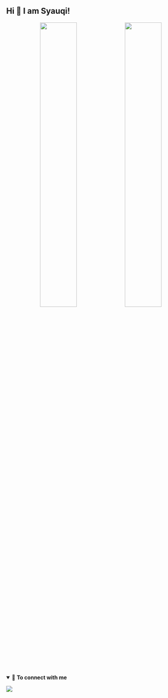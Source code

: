 ## Hi 👋 I am Syauqi!
<p align = "center">
 <img width="44%" src="https://github-readme-stats.vercel.app/api?username=syauqqii&&show_icons=true&title_color=00ffff&icon_color=63a2ff&text_color=ffffff&bg_color=151515&hide=contribs&hide_border=true"/>
<img width="44%" src="https://github-readme-stats.vercel.app/api/top-langs/?username=syauqqii&title_color=00ffff&icon_color=63a2ff&text_color=ffffff&bg_color=151515&hide=css%2Chtml&layout=compact&hide_border=true" /></p>
<details open>

<summary>🤝 <b>To connect with me<b></summary>

<p align = "center">
  


[<img src = "https://img.shields.io/badge/instagram-%23E4405F.svg?&style=for-the-badge&logo=instagram&logoColor=white">](https://www.instagram.com/syaauqqii/)
